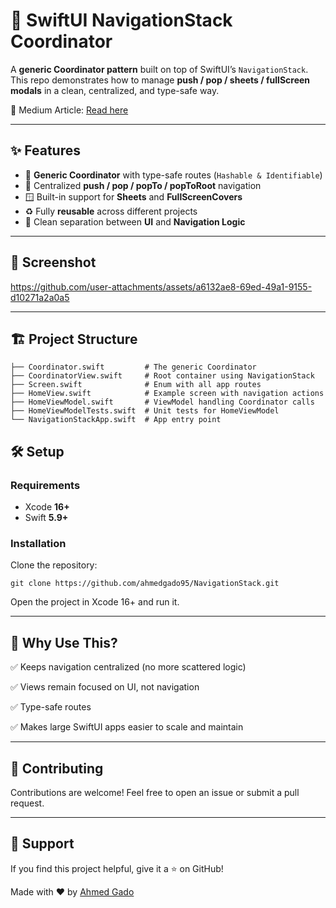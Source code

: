 # 🧭 SwiftUI NavigationStack Coordinator  

A **generic Coordinator pattern** built on top of SwiftUI’s `NavigationStack`.  
This repo demonstrates how to manage **push / pop / sheets / fullScreen modals** in a clean, centralized, and type-safe way.  

📖 Medium Article: [Read here](https://medium.com/@ahmedgado95/generic-navigation-coordinator-with-navigationstack-in-swiftui-d8261a4d885d)  

---

## ✨ Features

- 📌 **Generic Coordinator** with type-safe routes (`Hashable & Identifiable`)  
- 🚀 Centralized **push / pop / popTo / popToRoot** navigation  
- 🪟 Built-in support for **Sheets** and **FullScreenCovers**  
- ♻️ Fully **reusable** across different projects  
- 🧩 Clean separation between **UI** and **Navigation Logic**  

---

## 🎥 Screenshot 

https://github.com/user-attachments/assets/a6132ae8-69ed-49a1-9155-d10271a2a0a5

---

## 🏗️ Project Structure

```plaintext
├── Coordinator.swift         # The generic Coordinator
├── CoordinatorView.swift     # Root container using NavigationStack
├── Screen.swift              # Enum with all app routes
├── HomeView.swift            # Example screen with navigation actions
├── HomeViewModel.swift       # ViewModel handling Coordinator calls
├── HomeViewModelTests.swift  # Unit tests for HomeViewModel
└── NavigationStackApp.swift  # App entry point
```
## 🛠 Setup

### Requirements
- Xcode **16+**
- Swift **5.9+**
  
### Installation

Clone the repository:
```plaintext
git clone https://github.com/ahmedgado95/NavigationStack.git
```
Open the project in Xcode 16+ and run it.

---

## 🎯 Why Use This?

✅ Keeps navigation centralized (no more scattered logic)

✅ Views remain focused on UI, not navigation

✅ Type-safe routes

✅ Makes large SwiftUI apps easier to scale and maintain

---

## 🤝 Contributing

Contributions are welcome!
Feel free to open an issue or submit a pull request.

---

## 🌟 Support

If you find this project helpful, give it a ⭐ on GitHub!

Made with ❤️ by [Ahmed Gado](https://github.com/ahmedgado95)

